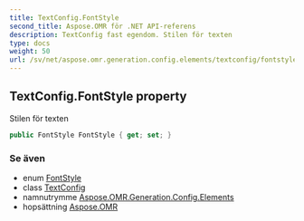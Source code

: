 ```yaml
---
title: TextConfig.FontStyle
second_title: Aspose.OMR för .NET API-referens
description: TextConfig fast egendom. Stilen för texten
type: docs
weight: 50
url: /sv/net/aspose.omr.generation.config.elements/textconfig/fontstyle/
---
```

## TextConfig.FontStyle property

Stilen för texten

```csharp
public FontStyle FontStyle { get; set; }
```

### Se även

* enum [FontStyle](../../../aspose.omr.generation/fontstyle/)
* class [TextConfig](../)
* namnutrymme [Aspose.OMR.Generation.Config.Elements](../../textconfig/)
* hopsättning [Aspose.OMR](../../../)


